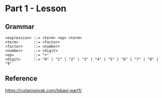 # Part 1 - Lesson

## Grammar

```ebnf
<expression> ::= <term> <op> <term>
<term>       ::= <factor>
<factor>     ::= <number>
<number>     ::= <digit>
<op>         ::= "+"
<digit>      ::= "0" | "1" | "2" | "3" | "4" | "5" | "6" | "7" | "8" | "9"
```

## Reference

https://ruslanspivak.com/lsbasi-part1/
